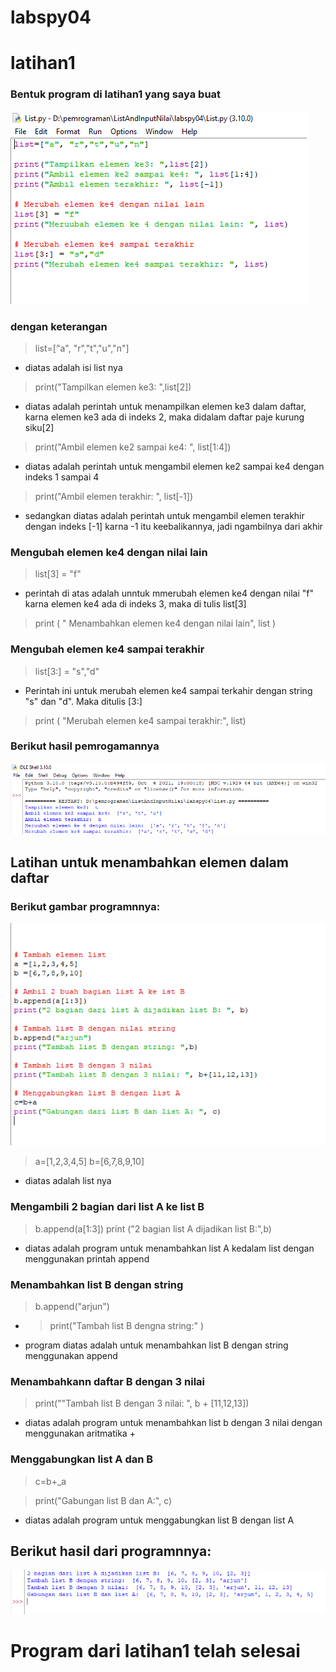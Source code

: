 # labspy04  
# latihan1
### Bentuk program di latihan1 yang saya buat
![gambar1](ss/s1.PNG)
### dengan keterangan 
> list=["a", "r","t","u","n"]
- diatas adalah isi list nya
> print("Tampilkan elemen ke3: ",list[2])
- diatas adalah perintah untuk menampilkan elemen ke3 dalam daftar, karna elemen ke3 ada di indeks 2, maka didalam daftar paje kurung siku[2]
> print("Ambil elemen ke2 sampai ke4: ", list[1:4])
- diatas adalah perintah untuk mengambil elemen ke2 sampai ke4 dengan indeks 1 sampai 4
> print("Ambil elemen terakhir: ", list[-1])
- sedangkan diatas adalah perintah untuk mengambil elemen terakhir dengan indeks [-1] karna -1 itu keebalikannya, jadi ngambilnya dari akhir
### Mengubah elemen ke4 dengan nilai lain
> list[3] = "f" 
- perintah di atas adalah unntuk mmerubah elemen ke4 dengan nilai "f" karna elemen ke4 ada di indeks 3, maka di tulis list[3]
> print ( " Menambahkan elemen ke4 dengan nilai lain", list )
### Mengubah elemen ke4 sampai terakhir
> list[3:] = "s","d"
- Perintah ini untuk merubah elemen ke4 sampai terkahir dengan string "s" dan "d". Maka ditulis [3:]
> print ( "Merubah elemen ke4 sampai terakhir:", list)
### Berikut hasil pemrogamannya
![gambar2](ss/s3.PNG)

## Latihan untuk menambahkan elemen dalam daftar 
### Berikut gambar programnnya:
![gambar3](ss/s2.PNG)
> a=[1,2,3,4,5]
> b=[6,7,8,9,10]

- diatas adalah list nya
### Mengambili 2 bagian dari list A ke list B
> b.append(a[1:3])
> print ("2 bagian list A dijadikan list B:",b)

- diatas adalah program untuk menambahkan list A kedalam list dengan menggunakan printah append
### Menambahkan list B dengan string
> b.append("arjun")
- > print("Tambah list B dengna string:" )
- program diatas adalah untuk menambahkan list B dengan string menggunakan append
### Menambahkann daftar B dengan 3 nilai
> print(""Tambah list B dengan 3 nilai: ", b + [11,12,13])
- diatas adalah program untuk menambahkan list b dengan 3 nilai dengan menggunakan aritmatika +

### Menggabungkan list A dan B
> c=b+_a

> print("Gabungan list B dan A:", c)
- diatas adalah program untuk menggabungkan list B dengan list A
## Berikut hasil dari programnnya:
![gambar4](ss/s4.PNG)
# Program dari latihan1 telah selesai